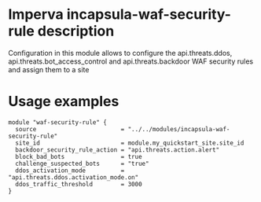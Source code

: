 
# Imperva incapsula-waf-security-rule description

Configuration in this module allows to configure the api.threats.ddos, api.threats.bot_access_control and api.threats.backdoor WAF security rules and assign them to a site


# Usage examples

```hcl
module "waf-security-rule" {
  source                        = "../../modules/incapsula-waf-security-rule"
  site_id                       = module.my_quickstart_site.site_id
  backdoor_security_rule_action = "api.threats.action.alert"
  block_bad_bots                = true
  challenge_suspected_bots      = "true"
  ddos_activation_mode          = "api.threats.ddos.activation_mode.on"
  ddos_traffic_threshold        = 3000
}
```

##
